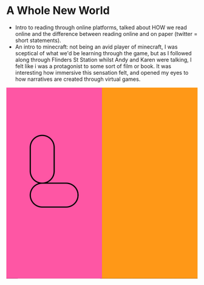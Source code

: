# A Whole New World 

- Intro to reading through online platforms, talked about HOW we read online and the difference between reading online and on paper (twitter = short statements). 
- An intro to minecraft: not being an avid player of minecraft, I was sceptical of what we'd be learning through the game, but as I followed along through Flinders St Station whilst Andy and Karen were talking, I felt like i was a protagonist to some sort of film or book. It was interesting how immersive this sensation felt, and opened my eyes to how narratives are created through virtual games.

<img src="L.jpg"> 

